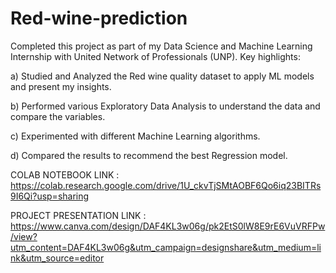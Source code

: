 # Red-wine-prediction

Completed this project as part of my Data Science and Machine Learning Internship with United Network of Professionals (UNP). Key highlights:

a) Studied and Analyzed the Red wine quality dataset to apply ML models and present my insights.

b) Performed various Exploratory Data Analysis to understand the data and compare the variables.

c) Experimented with different Machine Learning algorithms.

d) Compared the results to recommend the best Regression model.

COLAB NOTEBOOK LINK : 
https://colab.research.google.com/drive/1U_ckvTjSMtAOBF6Qo6iq23BITRs9I6Qi?usp=sharing

PROJECT PRESENTATION LINK : 
https://www.canva.com/design/DAF4KL3w06g/pk2EtS0lW8E9rE6VuVRFPw/view?utm_content=DAF4KL3w06g&utm_campaign=designshare&utm_medium=link&utm_source=editor
